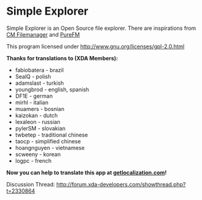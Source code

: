 Simple Explorer
===========

Simple Explorer is an Open Source file explorer. There are inspirations from [CM Filemanager](https://github.com/CyanogenMod/android_packages_apps_CMFileManager/) and 
[PureFM](https://github.com/Doctoror/PureFM)

This program licensed under http://www.gnu.org/licenses/gpl-2.0.html


**Thanks for translations to (XDA Members):**
+ fabiobatera - brazil
+ SealQ - polish
+ adamslast - turkish
+ youngbrod - english, spanish
+ DF1E - german
+ mirhl - italian
+ muamers - bosnian
+ kaizokan - dutch
+ lexaleon - russian
+ pylerSM - slovakian
+ twbetep - traditional chinese
+ taocp - simplified chinese
+ hoangnguyen - vietnamese
+ scweeny - korean
+ logpc - french


**Now you can help to translate this app at [getlocalization.com](http://www.getlocalization.com/Simple_Explorer)!**

Discussion Thread: http://forum.xda-developers.com/showthread.php?t=2330864
